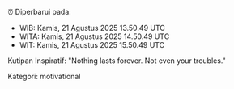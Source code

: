 ⏰ Diperbarui pada:
- WIB: Kamis, 21 Agustus 2025 13.50.49 UTC
- WITA: Kamis, 21 Agustus 2025 14.50.49 UTC
- WIT: Kamis, 21 Agustus 2025 15.50.49 UTC

Kutipan Inspiratif:
"Nothing lasts forever. Not even your troubles."


Kategori: motivational

